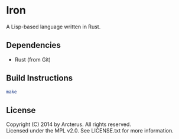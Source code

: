 # Iron #

A Lisp-based language written in Rust.

## Dependencies ##

* Rust (from Git)

## Build Instructions ##

```bash
make
```

## License ##

Copyright (C) 2014 by Arcterus.  All rights reserved.  
Licensed under the MPL v2.0.  See LICENSE.txt for more information.

